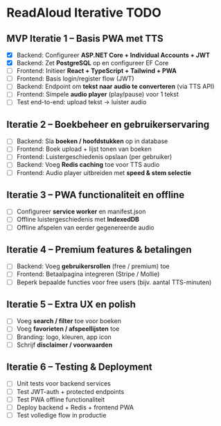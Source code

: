 # ReadAloud Iterative TODO

## MVP Iteratie 1 – Basis PWA met TTS

- [X] Backend: Configureer **ASP.NET Core + Individual Accounts + JWT**
- [X] Backend: Zet **PostgreSQL** op en configureer EF Core
- [ ] Frontend: Initieer **React + TypeScript + Tailwind + PWA**
- [ ] Frontend: Basis login/register flow (JWT)
- [ ] Backend: Endpoint om **tekst naar audio te converteren** (via TTS API)
- [ ] Frontend: Simpele **audio player** (play/pause) voor 1 tekst
- [ ] Test end-to-end: upload tekst → luister audio

## Iteratie 2 – Boekbeheer en gebruikerservaring

- [ ] Backend: Sla **boeken / hoofdstukken** op in database
- [ ] Frontend: Boek upload + lijst tonen van boeken
- [ ] Frontend: Luistergeschiedenis opslaan (per gebruiker)
- [ ] Backend: Voeg **Redis caching** toe voor TTS audio
- [ ] Frontend: Audio player uitbreiden met **speed & stem selectie**

## Iteratie 3 – PWA functionaliteit en offline

- [ ] Configureer **service worker** en manifest.json
- [ ] Offline luistergeschiedenis met **IndexedDB**
- [ ] Offline afspelen van eerder gegenereerde audio

## Iteratie 4 – Premium features & betalingen

- [ ] Backend: Voeg **gebruikersrollen** (free / premium) toe
- [ ] Frontend: Betaalpagina integreren (Stripe / Mollie)
- [ ] Beperk bepaalde functies voor free users (bijv. aantal TTS-minuten)

## Iteratie 5 – Extra UX en polish

- [ ] Voeg **search / filter** toe voor boeken
- [ ] Voeg **favorieten / afspeellijsten** toe
- [ ] Branding: logo, kleuren, app icon
- [ ] Schrijf **disclaimer / voorwaarden**

## Iteratie 6 – Testing & Deployment

- [ ] Unit tests voor backend services
- [ ] Test JWT-auth + protected endpoints
- [ ] Test PWA offline functionaliteit
- [ ] Deploy backend + Redis + frontend PWA
- [ ] Test volledige flow in productie
